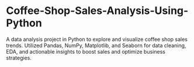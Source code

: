 # Coffee-Shop-Sales-Analysis-Using-Python
A data analysis project in Python to explore and visualize coffee shop sales trends. Utilized Pandas, NumPy, Matplotlib, and Seaborn for data cleaning, EDA, and actionable insights to boost sales and optimize business strategies.

